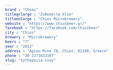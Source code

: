 ```yaml
---
brand : "Chios"
titlegrlarge : "Ζυθοποιία Χίου"
titleenlarge : "Chios Microbrewery"
website : "https://www.chiosbeer.gr/"
facebook : "https://facebook.com/chiosbeer"
city : "Chios"
brewery : "Microbrewery"
beers : "7"
year : "2012"
address : "Agiou Mina 78, Chios, 82100, Greece"
phone : "30 2271033107"
slug: "zythopoiia-xioy"
---
```

